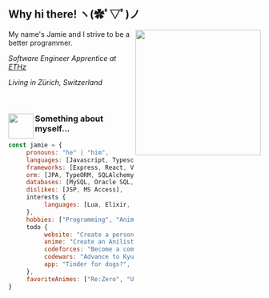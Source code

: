 <h2>Why hi there! ヽ(✿ﾟ▽ﾟ)ノ</h2>

<img align='right' src="https://media1.tenor.com/images/bb3c7292d3c2e75ba4b51ec15bb9bf3b/tenor.gif?itemid=17227125" width="250">

My name's Jamie and I strive to be a better programmer.

<em>Software Engineer Apprentice at <a href="https://ethz.ch/de.html">ETHz</a></em>

<em>Living in Zürich, Switzerland</em>
 
<br>

### <img align='left' src="https://media.giphy.com/media/mTs11L9uuyGiI/giphy.gif" width="50"> Something about myself...

```javascript
const jamie = {
     pronouns: "he" | "him",
     languages: [Javascript, Typescript, Java, HTML, CSS, SCSS, Python, Bash, a bit of C++],
     frameworks: [Express, React, Vue, Node, Spring Boot, Flask],
     orm: [JPA, TypeORM, SQLAlchemy],
     databases: [MySQL, Oracle SQL, SQLite, H2],
     dislikes: [JSP, MS Access],
     interests {
          languages: [Lua, Elixir, Rust],
     },
     hobbies: ["Programming", "Anime", "Gaming", "Jogging"],
     todo {
          website: "Create a personalised website with an integrated Javascript CMS",
          anime: "Create an Anilist bot that automatically tracks your read mangas",
          codeforces: "Become a competitive programmer",
          codewars: "Advance to Kyu 5",
          app: "Tinder for dogs?",
     },
     favoriteAnimes: ["Re:Zero", "Uchuu Senkan Yamato 2199", "Shinsekai Yori", "Baka to Test to Shoukanjuu", "Steins;Gate", "Tengen Toppa Gurren Lagann", "World Torigga"]
}
```

<!--
**NectoJ/NectoJ** is a ✨ _special_ ✨ repository because its `README.md` (this file) appears on your GitHub profile.

Here are some ideas to get you started:

- 🔭 I’m currently working on ...
- 🌱 I’m currently learning ...
- 👯 I’m looking to collaborate on ...
- 🤔 I’m looking for help with ...
- 💬 Ask me about ...
- 📫 How to reach me: ... 
- 😄 Pronouns: ...
- ⚡ Fun fact: ...
-->
